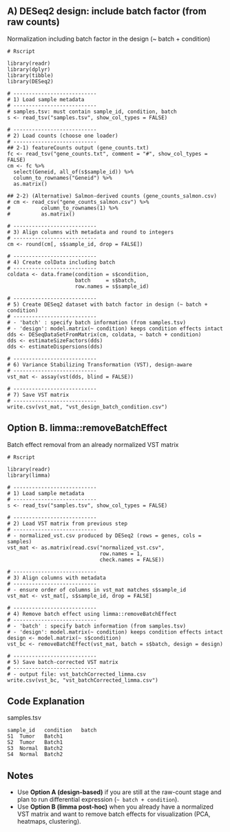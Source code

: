 ## A)	DESeq2 design: include batch factor (from raw counts)
Normalization including batch factor in the design (~ batch + condition)

```
# Rscript

library(readr)
library(dplyr)
library(tibble)
library(DESeq2)

# ---------------------------
# 1) Load sample metadata
# ---------------------------
# samples.tsv: must contain sample_id, condition, batch
s <- read_tsv("samples.tsv", show_col_types = FALSE)

# ---------------------------
# 2) Load counts (choose one loader)
# ---------------------------
## 2-1) featureCounts output (gene_counts.txt)
fc <- read_tsv("gene_counts.txt", comment = "#", show_col_types = FALSE)
cm <- fc %>%
  select(Geneid, all_of(s$sample_id)) %>%
  column_to_rownames("Geneid") %>%
  as.matrix()

## 2-2) (Alternative) Salmon-derived counts (gene_counts_salmon.csv)
# cm <- read_csv("gene_counts_salmon.csv") %>%
#          column_to_rownames(1) %>%
#          as.matrix()

# ---------------------------
# 3) Align columns with metadata and round to integers
# ---------------------------
cm <- round(cm[, s$sample_id, drop = FALSE])

# ---------------------------
# 4) Create colData including batch
# ---------------------------
coldata <- data.frame(condition = s$condition,
                      batch     = s$batch,
                      row.names = s$sample_id)

# ---------------------------
# 5) Create DESeq2 dataset with batch factor in design (~ batch + condition)
# ---------------------------
# - 'batch' : specify batch information (from samples.tsv)
# - 'design': model.matrix(~ condition) keeps condition effects intact
dds <- DESeqDataSetFromMatrix(cm, coldata, ~ batch + condition)
dds <- estimateSizeFactors(dds)
dds <- estimateDispersions(dds)

# ---------------------------
# 6) Variance Stabilizing Transformation (VST), design-aware
# ---------------------------
vst_mat <- assay(vst(dds, blind = FALSE))

# ---------------------------
# 7) Save VST matrix
# ---------------------------
write.csv(vst_mat, "vst_design_batch_condition.csv")

```
## Option B. limma::removeBatchEffect
Batch effect removal from an already normalized VST matrix

```
# Rscript

library(readr)
library(limma)

# ---------------------------
# 1) Load sample metadata
# ---------------------------
s <- read_tsv("samples.tsv", show_col_types = FALSE)

# ---------------------------
# 2) Load VST matrix from previous step
# ---------------------------
# - normalized_vst.csv produced by DESeq2 (rows = genes, cols = samples)
vst_mat <- as.matrix(read.csv("normalized_vst.csv", 
                              row.names = 1, 
                              check.names = FALSE))

# ---------------------------
# 3) Align columns with metadata
# ---------------------------
# - ensure order of columns in vst_mat matches s$sample_id
vst_mat <- vst_mat[, s$sample_id, drop = FALSE]

# ---------------------------
# 4) Remove batch effect using limma::removeBatchEffect
# ---------------------------
# - 'batch' : specify batch information (from samples.tsv)
# - 'design': model.matrix(~ condition) keeps condition effects intact
design <- model.matrix(~ s$condition)
vst_bc <- removeBatchEffect(vst_mat, batch = s$batch, design = design)

# ---------------------------
# 5) Save batch-corrected VST matrix
# ---------------------------
# - output file: vst_batchCorrected_limma.csv
write.csv(vst_bc, "vst_batchCorrected_limma.csv")

```

## Code Explanation
samples.tsv
```
sample_id	condition	batch
S1	Tumor	Batch1
S2	Tumor	Batch1
S3	Normal	Batch2
S4	Normal	Batch2
```

## Notes
- Use **Option A (design-based)** if you are still at the raw-count stage and plan to run differential expression (`~ batch + condition`).  
- Use **Option B (limma post-hoc)** when you already have a normalized VST matrix and want to remove batch effects for visualization (PCA, heatmaps, clustering).  
